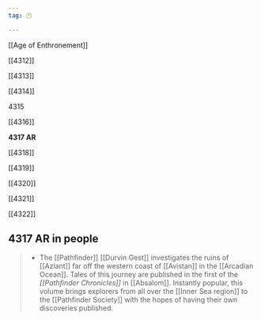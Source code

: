 ```yaml
---
tag: 🕛

---
```

[[Age of Enthronement]]


[[4312]]

[[4313]]

[[4314]]

4315

[[4316]]

**4317 AR**

[[4318]]

[[4319]]

[[4320]]

[[4321]]

[[4322]]



## 4317 AR in people

>  - The [[Pathfinder]] [[Durvin Gest]] investigates the ruins of [[Azlant]] far off the western coast of [[Avistan]] in the [[Arcadian Ocean]]. Tales of this journey are published in the first of the *[[Pathfinder Chronicles]]* in [[Absalom]]. Instantly popular, this volume brings explorers from all over the [[Inner Sea region]] to the [[Pathfinder Society]] with the hopes of having their own discoveries published.






